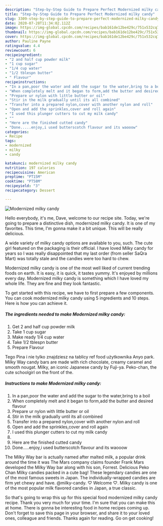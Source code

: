 ```yaml
---
description: "Step-by-Step Guide to Prepare Perfect Modernized milky candy"
title: "Step-by-Step Guide to Prepare Perfect Modernized milky candy"
slug: 3309-step-by-step-guide-to-prepare-perfect-modernized-milky-candy
date: 2020-07-28T11:34:02.112Z
image: https://img-global.cpcdn.com/recipes/bab161de12be429c/751x532cq70/modernized-milky-candy-recipe-main-photo.jpg
thumbnail: https://img-global.cpcdn.com/recipes/bab161de12be429c/751x532cq70/modernized-milky-candy-recipe-main-photo.jpg
cover: https://img-global.cpcdn.com/recipes/bab161de12be429c/751x532cq70/modernized-milky-candy-recipe-main-photo.jpg
author: Pauline Payne
ratingvalue: 4.4
reviewcount: 6
recipeingredient:
- "2 and half cup powder milk"
- "1 cup sugar"
- "1/4 cup water"
- "1/2 tblespn butter"
- " Flavour"
recipeinstructions:
- "In a pan,poor the water and add the sugar to the water,bring to a boil"
- "When completely melt and it began to form,add the butter and desired flavour"
- "Prepare ur nylon with little butter or oil"
- "Stir in the milk gradually until its all combined"
- "Transfer into a prepared nylon,cover with another nylon and roll"
- "Open and add the sprinkles,cover and roll again"
- "I used this plunger cutters to cut my milk candy"
- ""
- "Here are the finished cutted candy"
- "Done.....enjoy,i used butterscotch flavour and its waooow"
categories:
- Recipe
tags:
- modernized
- milky
- candy

katakunci: modernized milky candy 
nutrition: 197 calories
recipecuisine: American
preptime: "PT15M"
cooktime: "PT58M"
recipeyield: "3"
recipecategory: Dessert

---
```



![Modernized milky candy](https://img-global.cpcdn.com/recipes/bab161de12be429c/751x532cq70/modernized-milky-candy-recipe-main-photo.jpg)

Hello everybody, it's me, Dave, welcome to our recipe site. Today, we're going to prepare a distinctive dish, modernized milky candy. It is one of my favorites. This time, I'm gonna make it a bit unique. This will be really delicious.

A wide variety of milky candy options are available to you, such. The cute girl featured on the packaging is their official. I have loved Milky candy for years so I was really disappointed that my last order (from seller SaQra Mart) was totally stale and the candies were too hard to chew.

Modernized milky candy is one of the most well liked of current trending foods on earth. It is easy, it is quick, it tastes yummy. It's enjoyed by millions every day. Modernized milky candy is something which I have loved my whole life. They are fine and they look fantastic.


To get started with this recipe, we have to first prepare a few components. You can cook modernized milky candy using 5 ingredients and 10 steps. Here is how you can achieve it.

<!--inarticleads1-->

##### The ingredients needed to make Modernized milky candy:

1. Get 2 and half cup powder milk
1. Take 1 cup sugar
1. Make ready 1/4 cup water
1. Take 1/2 tblespn butter
1. Prepare  Flavour


Tego Pina i nie tylko znajdziesz na tablicy ref food użytkownika Anyo park. Milky Way candy bars are made with rich chocolate, creamy caramel and smooth nougat. Milky, an iconic Japanese candy by Fuji-ya. Peko-chan, the cute schoolgirl on the front of the. 

<!--inarticleads2-->

##### Instructions to make Modernized milky candy:

1. In a pan,poor the water and add the sugar to the water,bring to a boil
1. When completely melt and it began to form,add the butter and desired flavour
1. Prepare ur nylon with little butter or oil
1. Stir in the milk gradually until its all combined
1. Transfer into a prepared nylon,cover with another nylon and roll
1. Open and add the sprinkles,cover and roll again
1. I used this plunger cutters to cut my milk candy
1. 
1. Here are the finished cutted candy
1. Done.....enjoy,i used butterscotch flavour and its waooow


The Milky Way bar is actually named after malted milk, a popular drink around the time it was The Mars company claims founder Frank Mars developed the Milky Way bar along with his son, Forrest. Delicious Peko Chan Milky candies packed in a cute bag! These legendary candies are one of the most famous sweets in Japan. The individually-wrapped candies are firm yet chewy and have. @milky-candy. ♡ Welcome ♡. Milky candy is one of the most popular milk flavored candies in Japan, a true classic. 

So that's going to wrap this up for this special food modernized milky candy recipe. Thank you very much for your time. I'm sure that you can make this at home. There is gonna be interesting food in home recipes coming up. Don't forget to save this page in your browser, and share it to your loved ones, colleague and friends. Thanks again for reading. Go on get cooking!
